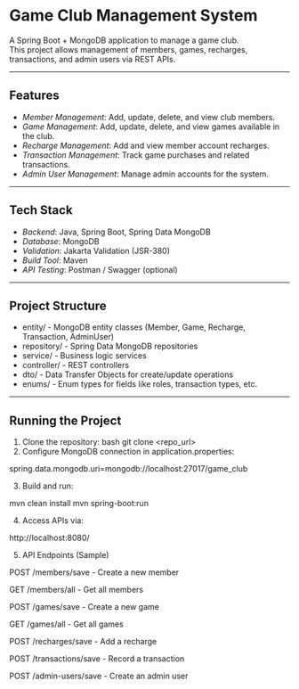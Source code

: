 # Game Club Management System

A Spring Boot + MongoDB application to manage a game club.  
This project allows management of members, games, recharges, transactions, and admin users via REST APIs.

---

## Features

- *Member Management*: Add, update, delete, and view club members.
- *Game Management*: Add, update, delete, and view games available in the club.
- *Recharge Management*: Add and view member account recharges.
- *Transaction Management*: Track game purchases and related transactions.
- *Admin User Management*: Manage admin accounts for the system.

---

## Tech Stack

- *Backend*: Java, Spring Boot, Spring Data MongoDB
- *Database*: MongoDB
- *Validation*: Jakarta Validation (JSR-380)
- *Build Tool*: Maven
- *API Testing*: Postman / Swagger (optional)

---

## Project Structure

- entity/ - MongoDB entity classes (Member, Game, Recharge, Transaction, AdminUser)
- repository/ - Spring Data MongoDB repositories
- service/ - Business logic services
- controller/ - REST controllers
- dto/ - Data Transfer Objects for create/update operations
- enums/ - Enum types for fields like roles, transaction types, etc.

---

## Running the Project

1. Clone the repository:
   bash
   git clone <repo_url>
2. Configure MongoDB connection in application.properties:

spring.data.mongodb.uri=mongodb://localhost:27017/game_club

3. Build and run:

mvn clean install
mvn spring-boot:run

4. Access APIs via:

http://localhost:8080/

5. API Endpoints (Sample)

POST /members/save - Create a new member

GET /members/all - Get all members

POST /games/save - Create a new game

GET /games/all - Get all games

POST /recharges/save - Add a recharge

POST /transactions/save - Record a transaction

POST /admin-users/save - Create an admin user